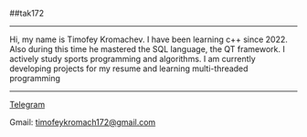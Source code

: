 ##tak172
___
Hi, my name is Timofey Kromachev. I have been learning c++ since 2022.
Also during this time he mastered the SQL language, the QT framework.
I actively study sports programming and algorithms.
I am currently developing projects for my resume and learning multi-threaded programming
___
[Telegram](https://t.me/Y_tay)

Gmail: timofeykromach172@gmail.com
